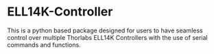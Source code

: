 # ELL14K-Controller
This is a python based package designed for users to have seamless control over multiple Thorlabs ELL14K Controllers with the use of serial commands and functions. 
